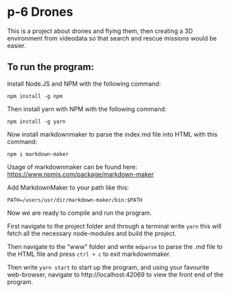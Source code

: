 # p-6 Drones

This is a project about drones and flying them, then creating a 3D environment from videodata so that search and rescue missions would be easier.

## To run the program:

Install Node.JS and NPM with the following command:

```npm install -g npm```

Then install yarn with NPM with the following command:

```npm install -g yarn```

Now install markdownmaker to parse the index.md file into HTML with this command:

```npm i markdown-maker```

Usage of markdownmaker can be found here: https://www.npmjs.com/package/markdown-maker

Add MarkdownMaker to your path like this:

```PATH=/users/usr/dir/markdown-maker/bin:$PATH```

Now we are ready to compile and run the program.

First navigate to the project folder and through a terminal write ```yarn``` this will fetch all the necessary node-modules and build the project.

Then navigate to the "www" folder and write ```mdparse``` to parse the .md file to the HTML file and press ```ctrl + c``` to exit markdownmaker.

Then write ```yarn start``` to start up the program, and using your favourite web-browser, navigate to http://localhost:42069 to view the front end of the program.

